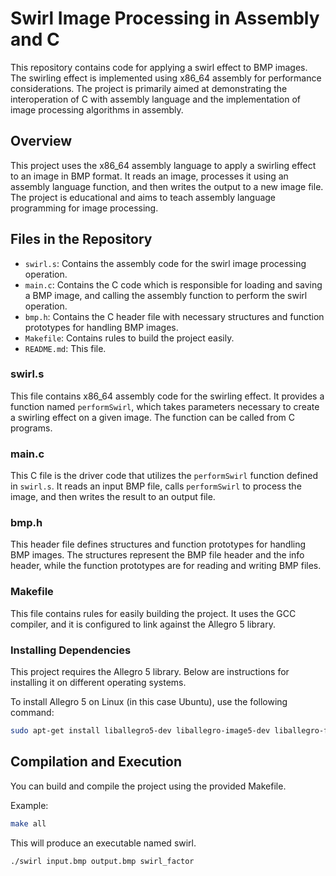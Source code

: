 # Swirl Image Processing in Assembly and C

This repository contains code for applying a swirl effect to BMP images. The swirling effect is implemented using x86_64 assembly for performance considerations. The project is primarily aimed at demonstrating the interoperation of C with assembly language and the implementation of image processing algorithms in assembly.

## Overview

This project uses the x86_64 assembly language to apply a swirling effect to an image in BMP format. It reads an image, processes it using an assembly language function, and then writes the output to a new image file. The project is educational and aims to teach assembly language programming for image processing.

## Files in the Repository

- `swirl.s`: Contains the assembly code for the swirl image processing operation.
- `main.c`: Contains the C code which is responsible for loading and saving a BMP image, and calling the assembly function to perform the swirl operation.
- `bmp.h`: Contains the C header file with necessary structures and function prototypes for handling BMP images.
- `Makefile`: Contains rules to build the project easily.
- `README.md`: This file.

### swirl.s

This file contains x86_64 assembly code for the swirling effect. It provides a function named `performSwirl`, which takes parameters necessary to create a swirling effect on a given image. The function can be called from C programs.

### main.c

This C file is the driver code that utilizes the `performSwirl` function defined in `swirl.s`. It reads an input BMP file, calls `performSwirl` to process the image, and then writes the result to an output file.

### bmp.h

This header file defines structures and function prototypes for handling BMP images. The structures represent the BMP file header and the info header, while the function prototypes are for reading and writing BMP files.

### Makefile

This file contains rules for easily building the project. It uses the GCC compiler, and it is configured to link against the Allegro 5 library.

### Installing Dependencies

This project requires the Allegro 5 library. Below are instructions for installing it on different operating systems.

To install Allegro 5 on Linux (in this case Ubuntu), use the following command:

```sh
sudo apt-get install liballegro5-dev liballegro-image5-dev liballegro-font5-dev liballegro-ttf5-dev
```

## Compilation and Execution

You can build and compile the project using the provided Makefile. 

Example:

```sh
make all
```

This will produce an executable named swirl.

```sh
./swirl input.bmp output.bmp swirl_factor
```
